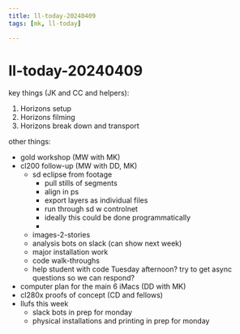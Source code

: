```yaml
---
title: ll-today-20240409
tags: [mk, ll-today]

---
```


# ll-today-20240409

key things (JK and CC and helpers):

1. Horizons setup
2. Horizons filming
3. Horizons break down and transport


other things:

- gold workshop (MW with MK)
- cl200 follow-up (MW with DD, MK)
    - sd eclipse from footage
        - pull stills of segments
        - align in ps
        - export layers as individual files
        - run through sd w controlnet
        - ideally this could be done programmatically
        - 
    - images-2-stories
    - analysis bots on slack (can show next week)
    - major installation work
    - code walk-throughs
    - help student with code Tuesday afternoon? try to get async questions so we can respond?
- computer plan for the main 6 iMacs (DD with MK)
- cl280x proofs of concept (CD and fellows)
- llufs this week
    - slack bots in prep for monday
    - physical installations and printing in prep for monday